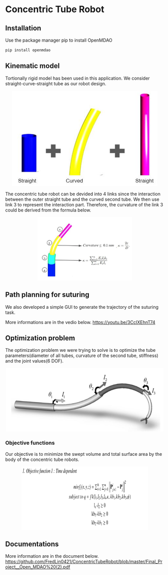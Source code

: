 # Concentric Tube Robot

## Installation
Use the package manager pip to install OpenMDAO
```bash
pip install openmdao
```
## Kinematic model
Tortionally rigid model has been used in this application. We consider straight-curve-straight tube as our robot design.
<p align="center">
  <img width="460" height="300" src="https://github.com/FredLin0421/CTR/blob/ctr_opt_all/Pics/Tubes.JPG">
</p>
The concentric tube robot can be devided into 4 links since the interaction between the outer straight tube and the curved second tube. We then use link 3 to represent the interaction part. Therefore, the curvature of the link 3 could be derived from the formula below.

<p align="center">
   <img src="https://github.com/FredLin0421/ConcentricTubeRobot/blob/master/images/Screen%20Shot%202020-01-13%20at%208.24.47%20PM.png" width="300" height="200" /> 
</p>

## Path planning for suturing
We also developed a simple GUI to generate the trajectory of the suturing task. 

More informations are in the vedio below.
https://youtu.be/3CcIXEhnT74


## Optimization problem
The optimization problem we were trying to solve is to optimize the tube parameters(diameter of all tubes, curvature of the second tube, stiffness) and the joint values(6 DOF).
<p align="center">
   <img src="https://github.com/FredLin0421/ConcentricTubeRobot/blob/master/images/Screen%20Shot%202020-01-09%20at%204.45.25%20PM.png" width="500" height="200" /> 
</p>

### Objective functions
Our objective is to minimize the swept volume and total surface area by the body of the concentric tube robots.
<p align="center">
   <img src="https://github.com/FredLin0421/ConcentricTubeRobot/blob/master/images/Screen%20Shot%202020-01-13%20at%2012.29.31%20PM.png" width="400" height="200" /> 
</p>

## Documentations
More information are in the document below.
https://github.com/FredLin0421/ConcentricTubeRobot/blob/master/Final_Project__Open_MDAO%20(2).pdf

